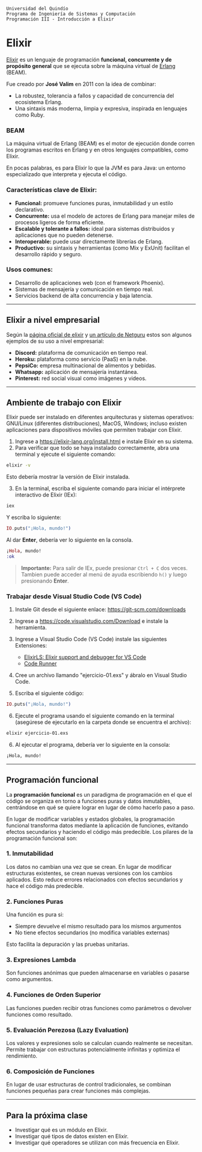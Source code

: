 ```
Universidad del Quindío
Programa de Ingeniería de Sistemas y Computación
Programación III - Introducción a Elixir
```

# Elixir

[Elixir](https://elixir-lang.org) es un lenguaje de programación **funcional, concurrente y de propósito general** que se ejecuta sobre la máquina virtual de [Erlang](https://www.erlang.org) (BEAM).

Fue creado por **José Valim** en 2011 con la idea de combinar:

- La robustez, tolerancia a fallos y capacidad de concurrencia del ecosistema Erlang.
- Una sintaxis más moderna, limpia y expresiva, inspirada en lenguajes como Ruby.

### BEAM

La máquina virtual de Erlang (BEAM) es el motor de ejecución donde corren los programas escritos en Erlang y en otros lenguajes compatibles, como Elixir.

En pocas palabras, es para Elixir lo que la JVM es para Java: un entorno especializado que interpreta y ejecuta el código.

### Características clave de Elixir:

- **Funcional:** promueve funciones puras, inmutabilidad y un estilo declarativo.
- **Concurrente:** usa el modelo de actores de Erlang para manejar miles de procesos ligeros de forma eficiente.
- **Escalable y tolerante a fallos:** ideal para sistemas distribuidos y aplicaciones que no pueden detenerse.
- **Interoperable:** puede usar directamente librerías de Erlang.
- **Productivo:** su sintaxis y herramientas (como Mix y ExUnit) facilitan el desarrollo rápido y seguro.

### Usos comunes:

- Desarrollo de aplicaciones web (con el framework Phoenix).
- Sistemas de mensajería y comunicación en tiempo real.
- Servicios backend de alta concurrencia y baja latencia.

---

## Elixir a nivel empresarial

Según la [página oficial de elixir](https://elixir-lang.org/cases.html) y [un artículo de Netguru](https://www.netguru.com/blog/10-companies-use-elixir) estos son algunos ejemplos de su uso a nivel empresarial:
- **Discord:** plataforma de comunicación en tiempo real.
- **Heroku:** plataforma como servicio (PaaS) en la nube.
- **PepsiCo:** empresa multinacional de alimentos y bebidas.
- **Whatsapp:** aplicación de mensajería instantánea.
- **Pinterest:** red social visual como imágenes y videos.

---

## Ambiente de trabajo con Elixir

Elixir puede ser instalado en diferentes arquitecturas y sistemas operativos: GNU/Linux (diferentes distribuciones), MacOS, Windows; incluso existen aplicaciones para dispositivos móviles que permiten trabajar con Elixir.

1. Ingrese a https://elixir-lang.org/install.html e instale Elixir en su sistema.
2. Para verificar que todo se haya instalado correctamente, abra una terminal y ejecute el siguiente comando:

```bash
elixir -v
```

Esto debería mostrar la versión de Elixir instalada.

3. En la terminal, escriba el siguiente comando para iniciar el intérprete interactivo de Elixir (IEx):

```bash
iex
```

Y escriba lo siguiente:

```elixir
IO.puts("¡Hola, mundo!")
```

Al dar **Enter**, debería ver lo siguiente en la consola.

```elixir
¡Hola, mundo!
:ok
```

>**Importante:** Para salir de IEx, puede presionar `Ctrl + C` dos veces. Tambien puede acceder al menú de ayuda escribiendo `h()` y luego presionando **Enter**.

### Trabajar desde Visual Studio Code (VS Code)

1. Instale Git desde el siguiente enlace: https://git-scm.com/downloads
2. Ingrese a https://code.visualstudio.com/Download e instale la herramienta.
3. Ingrese a Visual Studio Code (VS Code) instale las siguientes Extensiones:
   - [ElixirLS: Elixir support and debugger for VS Code](https://marketplace.visualstudio.com/items?itemName=JakeBecker.elixir-ls)
   - [Code Runner](https://marketplace.visualstudio.com/items?itemName=formulahendry.code-runner)
4. Cree un archivo llamando "ejercicio-01.exs" y ábralo en Visual Studio Code.

5. Escriba el siguiente código:

```elixir
IO.puts("¡Hola, mundo!")
```
6. Ejecute el programa usando el siguiente comando en la terminal (asegúrese de ejecutarlo en la carpeta donde se encuentra el archivo):

```bash
elixir ejercicio-01.exs
```

6. Al ejecutar el programa, debería ver lo siguiente en la consola:

```bash
¡Hola, mundo!
```
---

## Programación funcional

La **programación funcional** es un paradigma de programación en el que el código se organiza en torno a funciones puras y datos inmutables, centrándose en qué se quiere lograr en lugar de cómo hacerlo paso a paso.

En lugar de modificar variables y estados globales, la programación funcional transforma datos mediante la aplicación de funciones, evitando efectos secundarios y haciendo el código más predecible. Los pilares de la programación funcional son:

### 1. Inmutabilidad

Los datos no cambian una vez que se crean. En lugar de modificar estructuras existentes, se crean nuevas versiones con los cambios aplicados. Esto reduce errores relacionados con efectos secundarios y hace el código más predecible.

### 2. Funciones Puras

Una función es pura si:

- Siempre devuelve el mismo resultado para los mismos argumentos
- No tiene efectos secundarios (no modifica variables externas)
  
Esto facilita la depuración y las pruebas unitarias.

### 3. Expresiones Lambda

Son funciones anónimas que pueden almacenarse en variables o pasarse como argumentos.

### 4. Funciones de Orden Superior

Las funciones pueden recibir otras funciones como parámetros o devolver funciones como resultado.

### 5. Evaluación Perezosa (Lazy Evaluation)

Los valores y expresiones solo se calculan cuando realmente se necesitan. Permite trabajar con estructuras potencialmente infinitas y optimiza el rendimiento.

### 6. Composición de Funciones

En lugar de usar estructuras de control tradicionales, se combinan funciones pequeñas para crear funciones más complejas.

---

## Para la próxima clase
- Investigar qué es un módulo en Elixir.
- Investigar qué tipos de datos existen en Elixir.
- Investigar qué operadores se utilizan con más frecuencia en Elixir.